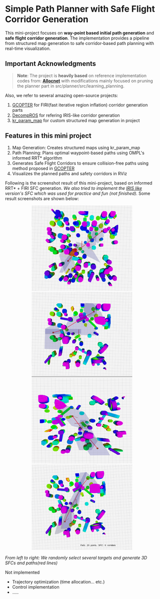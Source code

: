 # Simple Path Planner with Safe Flight Corridor Generation

This mini-project focuses on **way-point based initial path generation** and **safe flight corridor generation**. The implementation provides a pipeline from structured map generation to safe corridor-based path planning with real-time visualization.

## Important Acknowledgments

> **Note**: The project is **heavily based** on reference implementation codes from: 
**[Allocnet](https://github.com/KumarRobotics/AllocNet)**
 with modifications mainly focused on pruning the planner part in src/planner/src/learning_planning.

Also, we refer to several amazing open-source projects:

1. [GCOPTER](https://github.com/ZJU-FAST-Lab/GCOPTER) for FIRI(fast iterative region inflation) corridor generation parts
2. [DecompROS](https://github.com/sikang/DecompROS) for refering IRIS-like corridor generation 
3. [kr_param_map](https://github.com/KumarRobotics/kr_param_map) for custom structured map generation in project

## Features in this mini project
1. Map Generation: Creates structured maps using kr_param_map
2. Path Planning: Plans optimal waypoint-based paths using OMPL's informed RRT* algorithm
3. Generates Safe Flight Corridors to ensure collision-free paths using method proposed in [GCOPTER](https://github.com/ZJU-FAST-Lab/GCOPTER)
4. Visualizes the planned paths and safety corridors in RViz

Following is the screenshot result of this mini-project, based on informed RRT* + FIRI SFC generation. *We also tried to implement the [IRIS like](https://github.com/sikang/DecompROS) version's SFC which was used for practice and fun (not finished).* Some result screenshots are shown below:

<p align="center">
  <img src="src/planner/images/1-1.png" width="330" height="280" />
  <img src="src/planner/images/1-2.png" width="330" height="280" />
  <img src="src/planner/images/1-3.png" width="330" height="280" />
  <img src="src/planner/images/1-4.png" width="330" height="280" />
</p>

*From left to right: We randomly select several targets and generate 3D SFCs and paths(red lines)*

Not implemented
- Trajectory optimization (time allocation... etc.)
- Control implementation
- .....
